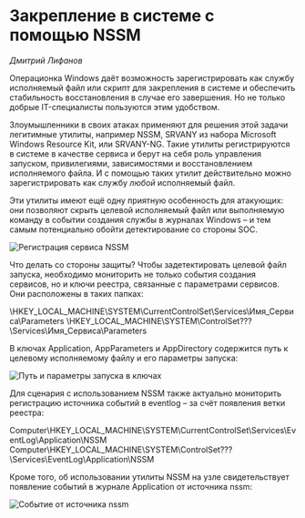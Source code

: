 # Закрепление в системе с помощью NSSM
*Дмитрий Лифанов*

Операционка Windows даёт возможность зарегистрировать как службу исполняемый файл или скрипт для закрепления в системе и обеспечить стабильность восстановления в случае его завершения. Но не только добрые IT-специалисты пользуются этим удобством. 

Злоумышленники в своих атаках применяют для решения этой задачи легитимные утилиты, например NSSM, SRVANY из набора Microsoft Windows Resource Kit, или SRVANY-NG. Такие утилиты регистрируются в системе в качестве сервиса и берут на себя роль управления запуском, привилегиями, зависимостями и восстановлением исполняемого файла. И с помощью таких утилит действительно можно зарегистрировать как службу *любой* исполняемый файл.

Эти утилиты имеют ещё одну приятную особенность для атакующих: они позволяют скрыть целевой исполняемый файл или выполняемую команду в событии создания службы в журналах Windows – и тем самым потенциально обойти детектирование со стороны SOC.

![Регистрация сервиса NSSM](https://github.com/klsecservices/Publications/blob/master/purpleshift/pics-nssm/1-nssm-install.png?raw=true)

Что делать со стороны защиты? Чтобы задетектировать целевой файл запуска, необходимо мониторить не только события создания сервисов, но и ключи реестра, связанные с параметрами сервисов. Они расположены в таких папках: 

\HKEY_LOCAL_MACHINE\SYSTEM\CurrentControlSet\Services\Имя_Сервиса\Parameters
\HKEY_LOCAL_MACHINE\SYSTEM\ControlSet???\Services\Имя_Сервиса\Parameters

В ключах Application, AppParameters и AppDirectory содержится путь к целевому исполняемому файлу и его параметры запуска:

![Путь и параметры запуска в ключах](https://github.com/klsecservices/Publications/blob/master/purpleshift/pics-nssm/2-nssm-parameters.png?raw=true)

Для сценария с использованием NSSM также актуально мониторить регистрацию источника событий в eventlog – за счёт появления ветки реестра:

Computer\HKEY_LOCAL_MACHINE\SYSTEM\CurrentControlSet\Services\EventLog\Application\NSSM
Computer\HKEY_LOCAL_MACHINE\SYSTEM\ControlSet???\Services\EventLog\Application\NSSM  

Кроме того, об использовании утилиты NSSM на узле свидетельствует появление событий в журнале Application от источника nssm:

![Событие от источника nssm](https://github.com/klsecservices/Publications/blob/master/purpleshift/pics-nssm/2-nssm-event.png?raw=true)
